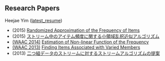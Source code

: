 ## Research Papers

Heejae Yim ([latest_resume](https://github.com/heejae-yim/papers/raw/master/files/heejae.yim_20190626.pdf))


- (2015) [Randomized Approximation of the Frequency of Items](https://github.com/heejae-yim/papers/raw/master/files/Randomized_2015.pdf)
- (2015) [ストリーム中のアイテム頻度に関する小領域乱択近似アルゴリズム](https://github.com/heejae-yim/papers/raw/master/files/%E3%82%B9%E3%83%88%E3%83%AA%E3%83%BC%E3%83%A0_2015.pdf)
- [(WAAC 2014)](http://dopal.cs.uec.ac.jp/waac14/program.html) [Estimation of Non-linear Function of the Frequency](https://github.com/heejae-yim/papers/raw/master/files/Estimation_2014.pdf)
- [(WAAC 2013)](http://waac13.appspot.com/program.html) [Finding Items Associated with Varied Members](https://github.com/heejae-yim/papers/raw/master/files/Finding_2013.pdf)
- (2013) [二つ組データのストリームに対するストリームアルゴリズムの提案](https://github.com/heejae-yim/papers/raw/master/files/%E4%BA%8C%E3%81%A4%E7%B5%84_2013.pdf)
